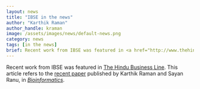 ```yaml
---
layout: news
title: "IBSE in the news"
author: "Karthik Raman"
author_handle: kraman
image: /assets/images/news/default-news.png
category: news
tags: [in the news]
brief: Recent work from IBSE was featured in <a href="http://www.thehindubusinessline.com/news/science/iit-researchers-develop-tool-to-synthesise-new-molecules/article9896254.ece">The Hindu Business Line</a>.
---
```

Recent work from IBSE was featured in [The Hindu Business Line](http://www.thehindubusinessline.com/news/science/iit-researchers-develop-tool-to-synthesise-new-molecules/article9896254.ece). This article refers to the [recent paper](/ibse/papers/paper/Sankar2017Predicting/) published by Karthik Raman and Sayan Ranu, in [_Bioinformatics_](https://academic.oup.com/bioinformatics/article-lookup/doi/10.1093/bioinformatics/btx481).